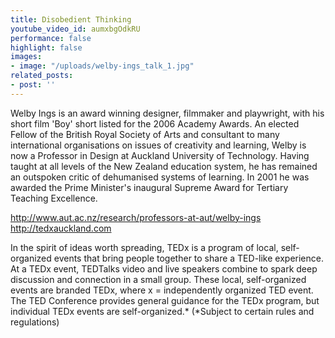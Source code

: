 ```yaml
---
title: Disobedient Thinking
youtube_video_id: aumxbgOdkRU
performance: false
highlight: false
images:
- image: "/uploads/welby-ings_talk_1.jpg"
related_posts:
- post: ''
---
```


Welby Ings is an award winning designer, filmmaker and playwright, with his short film 'Boy' short listed for the 2006 Academy Awards. An elected Fellow of the British Royal Society of Arts and consultant to many international organisations on issues of creativity and learning, Welby is now a Professor in Design at Auckland University of Technology. Having taught at all levels of the New Zealand education system, he has remained an outspoken critic of dehumanised systems of learning. In 2001 he was awarded the Prime Minister's inaugural Supreme Award for Tertiary Teaching Excellence.

http://www.aut.ac.nz/research/professors-at-aut/welby-ings
http://tedxauckland.com

In the spirit of ideas worth spreading, TEDx is a program of local, self-organized events that bring people together to share a TED-like experience. At a TEDx event, TEDTalks video and live speakers combine to spark deep discussion and connection in a small group. These local, self-organized events are branded TEDx, where x = independently organized TED event. The TED Conference provides general guidance for the TEDx program, but individual TEDx events are self-organized.* (*Subject to certain rules and regulations)
